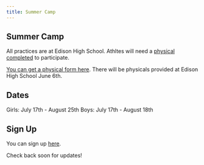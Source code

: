 ```yaml
---
title: Summer Camp
---
```


## Summer Camp

All practices are at Edison High School. Athltes will need a [physical completed](https://drive.google.com/file/d/1eRJJghTPsie2XFZWdrZVYEOYMTcKaeTV/view) to participate. 

[You can get a physical form here](https://drive.google.com/file/d/1eRJJghTPsie2XFZWdrZVYEOYMTcKaeTV/view). There will be physicals provided at Edison High School June 6th.

## Dates
Girls: July 17th - August 25th
Boys: July 17th - August 18th

<!-- ## Cost
$300 per Athlete. Paid via check or cash to _Edison High School_. You can give the check to a coach in person, or mail it to Edison High School, . Please don't mail cash. Please make sure to write the athlete's name on the check. -->

## Sign Up
You can sign up [here](/signup).

Check back soon for updates!

<!-- ## Schedule

### Boys
| Day | Time | Location |
| --- | --- | --- |
| Monday | 3:00 pm - 6:00 pm | Edison High School |
| Tuesday | 3:00 pm - 6:00 pm | Edison High School |
| Wednesday | 3:00 pm - 6:00 pm | Edison High School |
| Thursday | 3:00 pm - 6:00 pm | Edison High School |
| Friday | 2:00 pm - 4:00 pm | Edison High School |

### Girls
| Day | Time | Location |
| --- | --- | --- |
| Monday | 3:00 pm - 6:00 pm | Edison High School |
| Tuesday | 3:00 pm - 6:00 pm | Edison High School |
| Wednesday | --- OFF --- | --- OFF --- |
| Thursday | 3:00 pm - 6:00 pm | Edison High School |
| Friday | --- OFF --- | --- OFF --- |

## FAQ

### What if I can't make it to all the practices?
To gain the most out of the camp, and to prepare for the season, we recommend that you attend as many practices as possible. However, we understand that there are other commitments that may prevent you from attending all the practices. If you are unable to attend a practice, please let us know as soon as possible.

If you would like to participate on the varsity team, attendance at all practices will greatly prepare you to make the team. 

### Is there a discount for multiple athletes?
No, unfortunately there is no discount for multiple athletes. We are running the camp as cheaply as possible, and we are not able to offer a discount.

### Can the cost be pro-rated?
No, unfortunately the cost cannot be pro-rated. We are running the camp as cheaply as possible, and we are not able to offer a pro-rated cost, except in certain circumstances. You can reach out to [Nick Graffis](mailto:ngraffis@hbuhsd.edu).

### What if I can't afford the camp?
Please reach out to [Nick Graffis](mailto:ngraffis@hbuhsd.edu).

### What if I have a question that isn't answered here?
Please reach out to [Nick Graffis](mailto:ngraffis@hbuhsd.edu). -->